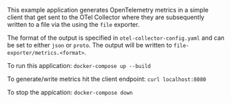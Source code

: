This example application generates OpenTelemetry metrics in a simple client that get sent to the OTel Collector where they are subsequently written to a file via the using the `file` exporter.

The format of the output is specified in `otel-collector-config.yaml` and can be set to either `json` or `proto`. The output will be written to `file-exporter/metrics.<format>`.

To run this application: 
`docker-compose up --build`

To generate/write metrics hit the client endpoint:
`curl localhost:8080`

To stop the appication:
`docker-compose down`
